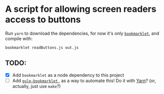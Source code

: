 # A script for allowing screen readers access to buttons

Run `yarn` to download the dependencies, for now it's only [`bookmarklet`](https://www.npmjs.com/package/bookmarklet),
and compile with:

```sh
bookmarklet readButtons.js out.js
```

## TODO:

- [x] Add `bookmarklet` as a node dependency to this project
- [ ] Add [`gulp-bookmarklet `](https://www.npmjs.com/package/gulp-bookmarklet) as
a way to automate this! Do it with [Yarn](https://yarnpkg.com)? (or, actually, just use `make`?)
